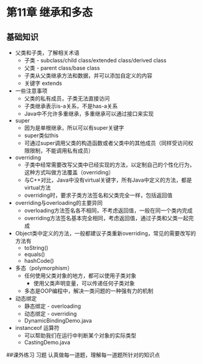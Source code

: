 # 第11章 继承和多态

## 基础知识
* 父类和子类，了解相关术语
    * 子类 - subclass/child class/extended class/derived class 
    * 父类 - parent class/base class
    * 子类从父类继承方法和数据，并可以添加自定义的内容
    * 关键字 extends
* 一些注意事项
    * 父类的私有成员，子类无法直接访问
    * 子类继承表示is-a关系，不是has-a关系
    * Java中不允许多重继承，多重继承可以通过接口来实现
* super
    * 因为是单根继承，所以可以有super关键字
    * super类似this
    * 可通过super调用父类的构造函数或者父类中的其他成员（同样受访问权限限制，不能调用私有成员）
* overriding
    * 子类中经常需要改写父类中已经实现的方法，以定制自己的个性化行为，这种方式叫做方法覆盖（overriding）
    * 与C++对比，Java中没有virtual关键字，所有Java中定义的方法，都是virtual方法
    * overriding时，要求子类方法签名和父类完全一样，包括返回值
* overriding与overloading的主要异同
    * overloading方法签名各不相同，不考虑返回值，一般在同一个类内完成
    * overriding方法签名基本完全相同，考虑返回值，通过子类和父类一起完成
* Object类中定义的方法，一般都建议子类重新overriding，常见的需要改写的方法有
    * toString()
    * equals()
    * hashCode()
* 多态（polymorphism）
    * 任何使用父类对象的地方，都可以使用子类对象
        * 使用父类声明变量，可以传递任何子类对象
    * 多态是OOP编程中，解决一类问题的一种强有力的机制
* 动态绑定
    * 静态绑定 - overloading
    * 动态绑定 - overriding
    * DynamicBindingDemo.java
* instanceof 运算符
    * 可以帮助我们在运行中判断某个对象的实际类型
    * CastingDemo.java

##课外练习
习题 认真做每一道题，理解每一道题所针对的知识点








